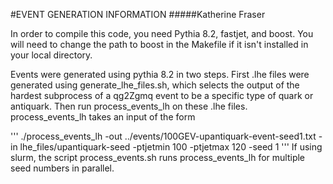#EVENT GENERATION INFORMATION
#####Katherine Fraser

In order to compile this code, you need Pythia 8.2, fastjet, and boost. You will need to change the path to boost in the Makefile if it isn't installed in your local directory. 

Events were generated using pythia 8.2 in two steps. First .lhe files were generated using generate_lhe_files.sh, which selects the output of the hardest subprocess of a qg2Zgmq event to be a specific type of quark or antiquark. Then run process_events_lh on these .lhe files. process_events_lh takes an input of the form

'''
./process_events_lh -out ../events/100GEV-upantiquark-event-seed1.txt -in lhe_files/upantiquark-seed -ptjetmin 100 -ptjetmax 120 -seed 1
'''
If using slurm, the script process_events.sh runs process_events_lh for multiple seed numbers in parallel.

